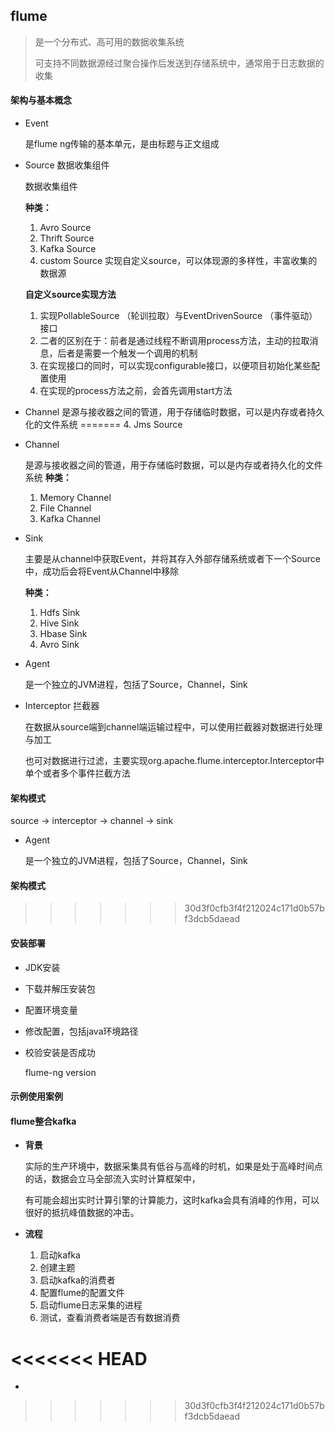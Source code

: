 ## flume
>  是一个分布式、高可用的数据收集系统
>
>  可支持不同数据源经过聚合操作后发送到存储系统中，通常用于日志数据的收集

#### 架构与基本概念

- Event

  是flume ng传输的基本单元，是由标题与正文组成

- Source   数据收集组件

  数据收集组件

  **种类：**

  1. Avro Source 
  2. Thrift Source
  3. Kafka Source
  4. custom Source   实现自定义source，可以体现源的多样性，丰富收集的数据源

  **自定义source实现方法**

  1. 实现PollableSource （轮训拉取）与EventDrivenSource （事件驱动）接口
  2. 二者的区别在于：前者是通过线程不断调用process方法，主动的拉取消息，后者是需要一个触发一个调用的机制
  3. 在实现接口的同时，可以实现configurable接口，以便项目初始化某些配置使用
  4. 在实现的process方法之前，会首先调用start方法

- Channel    是源与接收器之间的管道，用于存储临时数据，可以是内存或者持久化的文件系统
=======
  4. Jms Source

- Channel

  是源与接收器之间的管道，用于存储临时数据，可以是内存或者持久化的文件系统
  **种类：**

  1. Memory Channel
  2. File Channel
  3. Kafka Channel
- Sink

  主要是从channel中获取Event，并将其存入外部存储系统或者下一个Source中，成功后会将Event从Channel中移除

  **种类：**

  1. Hdfs Sink
  2. Hive Sink
  3. Hbase Sink
  4. Avro Sink
  
- Agent

  是一个独立的JVM进程，包括了Source，Channel，Sink
  
- Interceptor  拦截器

  在数据从source端到channel端运输过程中，可以使用拦截器对数据进行处理与加工

  也可对数据进行过滤，主要实现org.apache.flume.interceptor.Interceptor中单个或者多个事件拦截方法

#### 架构模式

source -> interceptor -> channel -> sink

- Agent

  是一个独立的JVM进程，包括了Source，Channel，Sink

#### 架构模式

>>>>>>> 30d3f0cfb3f4f212024c171d0b57bf3dcb5daead
#### 安装部署

- JDK安装

- 下载并解压安装包

- 配置环境变量

- 修改配置，包括java环境路径

- 校验安装是否成功

  flume-ng version

#### 示例使用案例

#### flume整合kafka

- **背景**

  实际的生产环境中，数据采集具有低谷与高峰的时机，如果是处于高峰时间点的话，数据会立马全部流入实时计算框架中，

  有可能会超出实时计算引擎的计算能力，这时kafka会具有消峰的作用，可以很好的抵抗峰值数据的冲击。

- **流程**

  1. 启动kafka
  2. 创建主题
  3. 启动kafka的消费者
  4. 配置flume的配置文件
  5. 启动flume日志采集的进程
  6. 测试，查看消费者端是否有数据消费

<<<<<<< HEAD
=======
- 

>>>>>>> 30d3f0cfb3f4f212024c171d0b57bf3dcb5daead
